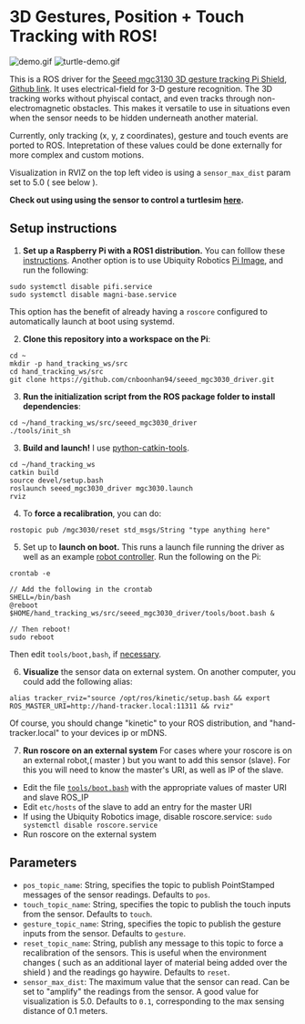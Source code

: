 # 3D Gestures, Position + Touch Tracking with ROS!
![demo.gif](demo.gif)
![turtle-demo.gif](turtle-demo.gif)

This is a ROS driver for the [Seeed mgc3130 3D gesture tracking Pi Shield](http://wiki.seeedstudio.com/3D-Gesture-Tracking-Shield-for-Raspberry-Pi-MGC3130/), [Github link](https://github.com/Seeed-Studio/Seeed_mgc3x30.git). It uses electrical-field for 3-D gesture recognition. The 3D tracking works without phyiscal contact, and even tracks through non-electromagnetic obstacles. This makes it versatile to use in situations even when the sensor needs to be hidden underneath another material.

Currently, only tracking (x, y, z coordinates), gesture and touch events are ported to ROS. Intepretation of these values could be done externally for more complex and custom motions.

Visualization in RVIZ on the top left video is using a `sensor_max_dist` param set to 5.0 ( see below ).

**Check out using using the sensor to control a turtlesim [here](./nodes/README.md).**

## Setup instructions
1. **Set up a Raspberry Pi with a ROS1 distribution.** You can folllow these [instructions](http://wiki.ros.org/ROSberryPi/Installing%20ROS%20Kinetic%20on%20the%20Raspberry%20Pi). Another option is to use Ubiquity Robotics [Pi Image](https://downloads.ubiquityrobotics.com/pi.html), and run the following:
```
sudo systemctl disable pifi.service
sudo systemctl disable magni-base.service
``` 
This option has the benefit of already having a `roscore` configured to automatically launch at boot using systemd.

2. **Clone this repository into a workspace on the Pi**:
```
cd ~
mkdir -p hand_tracking_ws/src
cd hand_tracking_ws/src
git clone https://github.com/cnboonhan94/seeed_mgc3030_driver.git
```
3. **Run the initialization script from the ROS package folder to install dependencies**:
```
cd ~/hand_tracking_ws/src/seeed_mgc3030_driver
./tools/init_sh
```

3. **Build and launch!** I use [python-catkin-tools](https://catkin-tools.readthedocs.io/en/latest/installing.html).
```
cd ~/hand_tracking_ws
catkin build 
source devel/setup.bash
roslaunch seeed_mgc3030_driver mgc3030.launch
rviz
```

4. To **force a recalibration**, you can do:
```
rostopic pub /mgc3030/reset std_msgs/String "type anything here"
```

5. Set up to **launch on boot.** This runs a launch file running the driver as well as an example [robot controller](https://github.com/cnboonhan94/seeed_mgc3030_driver/blob/master/nodes/README.md). Run the following on the Pi:
```
crontab -e 

// Add the following in the crontab
SHELL=/bin/bash
@reboot $HOME/hand_tracking_ws/src/seeed_mgc3030_driver/tools/boot.bash &

// Then reboot!
sudo reboot
```
Then edit `tools/boot,bash`, if [necessary](https://github.com/cnboonhan94/seeed_mgc3030_driver/blob/master/tools/boot.bash).

6. **Visualize** the sensor data on external system. On another computer, you could add the following alias:
```
alias tracker_rviz="source /opt/ros/kinetic/setup.bash && export ROS_MASTER_URI=http://hand-tracker.local:11311 && rviz"
```
Of course, you should change "kinetic" to your ROS distribution, and "hand-tracker.local" to your devices ip or mDNS.

7. **Run roscore on an external system**
For cases where your roscore is on an external robot,( master ) but you want to add this sensor (slave). For this you will need to know the master's URI, as well as IP of the slave.
- Edit the file [`tools/boot.bash`](https://github.com/cnboonhan94/seeed_mgc3030_driver/blob/master/tools/boot.bash) with the appropriate values of master URI and slave ROS_IP
- Edit `etc/hosts` of the slave to add an entry for the master URI
- If using the Ubiquity Robotics image, disable roscore.service: `sudo systemctl disable roscore.service`
- Run roscore on the external system

## Parameters
- `pos_topic_name`: String, specifies the topic to publish PointStamped messages of the sensor readings. Defaults to `pos`.
- `touch_topic_name`: String, specifies the topic to publish the touch inputs from the sensor. Defaults to `touch`.
- `gesture_topic_name`: String, specifies the topic to publish the gesture inputs from the sensor. Defaults to `gesture`.
- `reset_topic_name`: String, publish any message to this topic to force a recalibration of the sensors. This is useful when the environment changes ( such as an additional layer of material being added over the shield ) and the readings go haywire. Defaults to `reset`.
- `sensor_max_dist`: The maximum value that the sensor can read. Can be set to "amplify" the readings from the sensor. A good value for visualization is 5.0. Defaults to `0.1`, corresponding to the max sensing distance of 0.1 meters.
